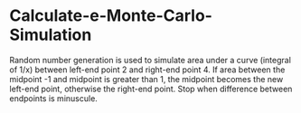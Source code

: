 # Calculate-e-Monte-Carlo-Simulation
Random number generation is used to simulate area under a curve (integral of 1/x) between left-end point 2 and right-end point 4. If area between the midpoint -1 and midpoint is greater than 1, the midpoint becomes the new left-end point, otherwise the right-end point. Stop when difference between endpoints is minuscule.
